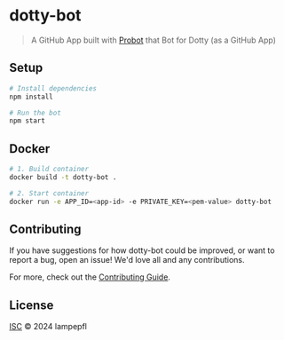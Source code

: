 # dotty-bot

> A GitHub App built with [Probot](https://github.com/probot/probot) that Bot for Dotty (as a GitHub App)

## Setup

```sh
# Install dependencies
npm install

# Run the bot
npm start
```

## Docker

```sh
# 1. Build container
docker build -t dotty-bot .

# 2. Start container
docker run -e APP_ID=<app-id> -e PRIVATE_KEY=<pem-value> dotty-bot
```

## Contributing

If you have suggestions for how dotty-bot could be improved, or want to report a bug, open an issue! We'd love all and any contributions.

For more, check out the [Contributing Guide](CONTRIBUTING.md).

## License

[ISC](LICENSE) © 2024 lampepfl
